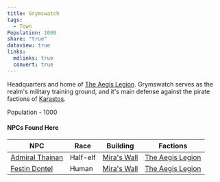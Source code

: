 ```yaml
---
title: Grymswatch
tags:
  - Town
Population: 1000
share: "true"
dataview: true
links:
  mdlinks: true
  convert: true
---
```


Headquarters and home of [The Aegis Legion](../../Factions_&%20Clans/The_Aegis_Legion.md). Grymswatch serves as the realm's military training ground, and it's main defense against the pirate factions of [Karastos](./Karastos.md). 

Population - 1000

#### NPCs Found Here
| NPC                                                                                     | Race     | Building                                                                             | Factions                                                   |
| --------------------------------------------------------------------------------------- | -------- | ------------------------------------------------------------------------------------ | ---------------------------------------------------------- |
| [Admiral Thainan](./Grymswatch/NPCs/Admiral_Thainan.md) | Half-elf | [Mira's Wall](./Grymswatch/Locations/Mira's_Wall.md) | [The Aegis Legion](../../Factions_&%20Clans/The_Aegis_Legion.md) |
| [Festin Dontel](./Grymswatch/NPCs/Festin_Dontel.md)     | Human    | [Mira's Wall](./Grymswatch/Locations/Mira's_Wall.md) | [The Aegis Legion](../../Factions_&%20Clans/The_Aegis_Legion.md) |
